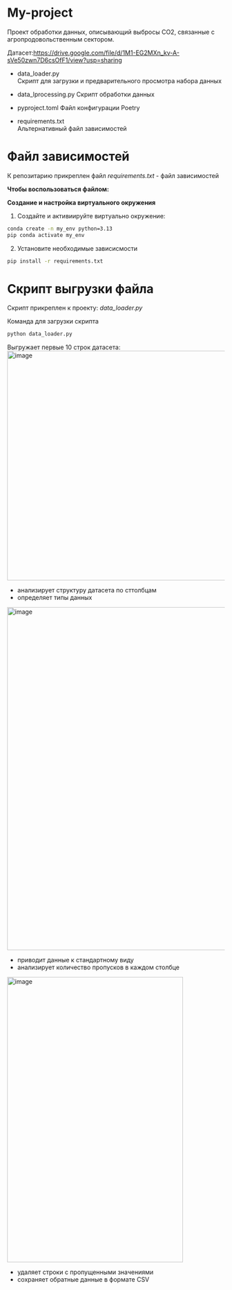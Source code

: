 # My-project
Проект обработки данных, описывающий выбросы CO2, связанные с агропродовольственным сектором. 

Датасет:https://drive.google.com/file/d/1M1-EG2MXn_kv-A-sVe50zwn7D6csOfF1/view?usp=sharing

- data_loader.py     
Скрипт для загрузки и предварительного просмотра набора данных

- data_lprocessing.py
Скрипт обработки данных
  
- pyproject.toml
Файл конфигурации Poetry

- requirements.txt     
Альтернативный файл зависимостей

# Файл зависимостей
К репозитарию прикреплен файл *requirements.txt* - файл зависимостей

**Чтобы воспользоваться файлом:**

**Создание и настройка виртуального окружения**

1. Создайте и активиируйте виртуально окружение:
 ```bash
conda create -n my_env python=3.13
pip conda activate my_env
```

2. Установите необходимые зависисмости
```bash
pip install -r requirements.txt
```

# Cкрипт выгрузки файла
Скрипт прикреплен к проекту: *data_loader.py*

Команда для загрузки скрипта
```bash
python data_loader.py
```

Выгружает первые 10 строк датасета:
<img width="1897" height="530" alt="image" src="https://github.com/user-attachments/assets/82010398-491f-4bf7-90fe-2d4fdfc5dcc4" />


- анализирует структуру датасета по сттолбцам
- определяет типы данных
<img width="673" height="792" alt="image" src="https://github.com/user-attachments/assets/7c30e37e-bbae-445d-ba67-6c68b9563b97" />

- приводит данные к стандартному виду
- анализирует количество пропусков в каждом столбце
<img width="407" height="659" alt="image" src="https://github.com/user-attachments/assets/9e32a408-cf2d-4e22-a5d9-2e74cece0cc4" />

- удаляет строки с пропущенными значениями
- сохраняет обратные данные в формате CSV

